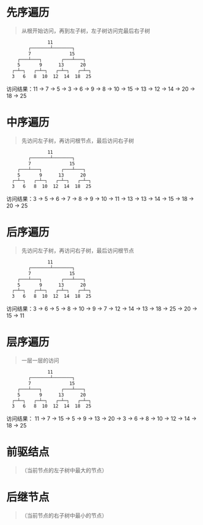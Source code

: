 # 先序遍历
> 从根开始访问，再到左子树，左子树访问完最后右子树

```txt
               11
        ┌───────┴───────┐       
        7              15       
    ┌───┴───┐       ┌───┴───┐   
    5       9      13      20   
  ┌─┴─┐   ┌─┴─┐   ┌─┴─┐   ┌─┴─┐ 
  3   6   8  10  12  14  18  25 

```
访问结果：11 -> 7 -> 5 -> 3 -> 6 -> 9 -> 8 -> 10 -> 15 -> 13 -> 12 -> 14 -> 20 -> 18 -> 25



# 中序遍历
> 先访问左子树，再访问根节点，最后访问右子树

```txt
               11
        ┌───────┴───────┐       
        7              15       
    ┌───┴───┐       ┌───┴───┐   
    5       9      13      20   
  ┌─┴─┐   ┌─┴─┐   ┌─┴─┐   ┌─┴─┐ 
  3   6   8  10  12  14  18  25 

```
访问结果：3 -> 5 -> 6 -> 7 -> 8 -> 9 -> 10 -> 11 -> 13 -> 13 -> 14 -> 15 -> 18 -> 20 -> 25



# 后序遍历
> 先访问左子树，再访问右子树，最后访问根节点

```txt
               11
        ┌───────┴───────┐       
        7              15       
    ┌───┴───┐       ┌───┴───┐   
    5       9      13      20   
  ┌─┴─┐   ┌─┴─┐   ┌─┴─┐   ┌─┴─┐ 
  3   6   8  10  12  14  18  25 

```

访问结果：3 -> 6 -> 5 -> 8 -> 10 -> 9 -> 7 -> 12 -> 14 -> 13 -> 18 -> 25 -> 20 -> 15 -> 11


# 层序遍历
> 一层一层的访问

```txt
               11
        ┌───────┴───────┐       
        7              15       
    ┌───┴───┐       ┌───┴───┐   
    5       9      13      20   
  ┌─┴─┐   ┌─┴─┐   ┌─┴─┐   ┌─┴─┐ 
  3   6   8  10  12  14  18  25 

```

访问结果： 11 -> 7 -> 15 -> 5 -> 9 -> 13 -> 20 -> 3 -> 6 -> 8 -> 10 -> 12 -> 14 -> 18 -> 25

# 前驱结点
> （当前节点的左子树中最大的节点）
# 后继节点
> （当前节点的右子树中最小的节点）
